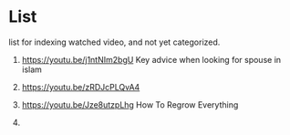 # List
  list for indexing watched video, and not yet categorized.


1. https://youtu.be/j1ntNIm2bgU
   Key advice when looking for spouse in islam
1. https://youtu.be/zRDJcPLQvA4

1. https://youtu.be/Jze8utzpLhg
   How To Regrow Everything
1. 
